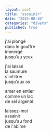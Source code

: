 ```yaml
---
layout: post
title: "assainir"
date: "2025-08-30"
categories: "divers"
published: true
---
```



j'ai plongé  
dans le gouffre  
immergé  
jusqu'au yeux  

j'ai laissé  
la saumure  
s'infiltrer  
jusqu'aux os  

amer en entier  
comme un lac  
de sel argenté  

laissez-moi  
assainir  
jusqu'au fond  
de l'abîme  
